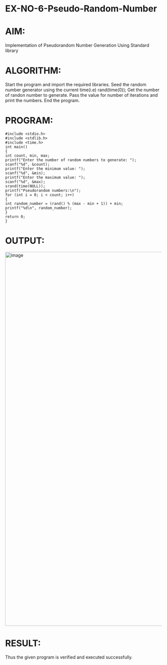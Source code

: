 # EX-NO-6-Pseudo-Random-Number

# AIM: 
Implementation of Pseudorandom Number Generation Using Standard library

# ALGORITHM:
Start the program and import the required libraries.
Seed the random number generator using the current time(i.e) rand(time(0));
Get the number of randon number to generate.
Pass the value for number of iterations and print the numbers.
End the program.

# PROGRAM:
```
#include <stdio.h>
#include <stdlib.h>
#include <time.h>
int main()
{
int count, min, max;
printf("Enter the number of random numbers to generate: ");
scanf("%d", &count);
printf("Enter the minimum value: ");
scanf("%d", &min);
printf("Enter the maximum value: ");
scanf("%d", &max);
srand(time(NULL));
printf("Pseudorandom numbers:\n");
for (int i = 0; i < count; i++)
{ 
int random_number = (rand() % (max - min + 1)) + min;
printf("%d\n", random_number);
}
return 0;
}
```

# OUTPUT:

<img width="1920" height="1200" alt="image" src="https://github.com/user-attachments/assets/5c519c41-78ed-4aad-9441-9a59ed83e549" />


# RESULT:
Thus the given program is verified and executed successfully.
